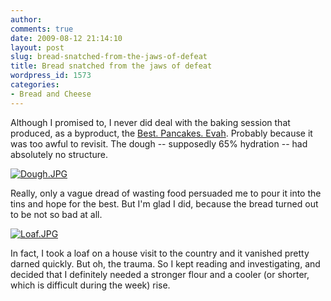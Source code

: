 ```yaml
---
author:
comments: true
date: 2009-08-12 21:14:10
layout: post
slug: bread-snatched-from-the-jaws-of-defeat
title: Bread snatched from the jaws of defeat
wordpress_id: 1573
categories:
- Bread and Cheese
---
```


Although I promised to, I never did deal with the baking session that produced, as a byproduct, the [Best. Pancakes. Evah](http://jeremycherfas.net/2009/07/10/best-pancakes-evah/). Probably because it was too awful to revisit. The dough -- supposedly 65% hydration -- had absolutely no structure.

  [![Dough.JPG](/uploads/2009/08/Dough-tm.jpg)](/uploads/2009/08/Dough.jpg)  


Really, only a vague dread of wasting food persuaded me to pour it into the tins and hope for the best. But I'm glad I did, because the bread turned out to be not so bad at all.

[![Loaf.JPG](/uploads/2009/08/Loaf-tm.jpg)](/uploads/2009/08/Loaf.jpg)

In fact, I took a loaf on a house visit to the country and it vanished pretty darned quickly. But oh, the trauma. So I kept reading and investigating, and decided that I definitely needed a stronger flour and a cooler (or shorter, which is difficult during the week) rise.


